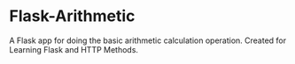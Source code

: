 # Flask-Arithmetic
A Flask app for doing the basic arithmetic calculation operation. Created for Learning Flask and HTTP Methods.
